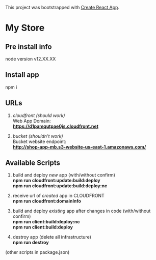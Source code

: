 This project was bootstrapped with [Create React App](https://github.com/facebook/create-react-app).

# My Store

## Pre install info

node version v12.XX.XX

## Install app

npm i

## URLs

1. _cloudfront (should work)_  
   Web App Domain:  
   **https://d1pamqutpae0js.cloudfront.net**

2. _bucket (shouldn't work)_  
   Bucket website endpoint:  
   **http://shop-app-mb.s3-website-us-east-1.amazonaws.com/**

## Available Scripts

1. build and deploy _new_ app (with/without confirm)  
   **npm run cloudfront:update:build:deploy**  
   **npm run cloudfront:update:build:deploy:nc**

2. receive url of _created_ app in CLOUDFRONT  
   **npm run cloudfront:domainInfo**

3. build and deploy _existing_ app after changes in code (with/without confirm)  
   **npm run client:build:deploy:nc**  
   **npm run client:build:deploy**

4. destroy app (delete all infrastructure)  
   **npm run destroy**

(other scripts in package.json)
